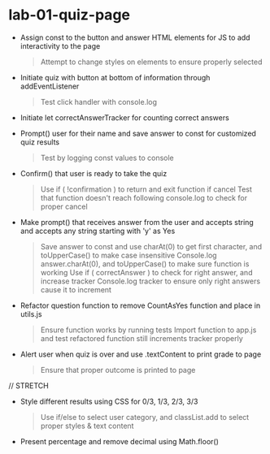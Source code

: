 # lab-01-quiz-page

- Assign const to the button and answer HTML elements for JS to add interactivity to the page
  > Attempt to change styles on elements to ensure properly selected

- Initiate quiz with button at bottom of information through addEventListener
  > Test click handler with console.log

- Initiate let correctAnswerTracker for counting correct answers

- Prompt() user for their name and save answer to const for customized quiz results
  > Test by logging const values to console

- Confirm() that user is ready to take the quiz
  > Use if ( !confirmation ) to return and exit function if cancel
  > Test that function doesn't reach following console.log to check for proper cancel

- Make prompt() that receives answer from the user and accepts string and accepts any string starting with 'y' as Yes
  > Save answer to const and use charAt(0) to get first character, and toUpperCase() to make case insensitive
  > Console.log answer.charAt(0), and toUpperCase() to make sure function is working
  > Use if ( correctAnswer ) to check for right answer, and increase tracker
  > Console.log tracker to ensure only right answers cause it to increment

- Refactor question function to remove CountAsYes function and place in utils.js
  > Ensure function works by running tests
  > Import function to app.js and test refactored function still increments tracker properly

- Alert user when quiz is over and use .textContent to print grade to page
  > Ensure that proper outcome is printed to page

// STRETCH

- Style different results using CSS for 0/3, 1/3, 2/3, 3/3
  > Use if/else to select user category, and classList.add to select proper styles & text content

- Present percentage and remove decimal using Math.floor()
